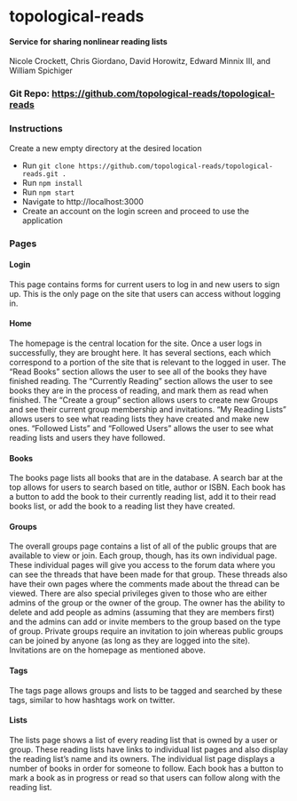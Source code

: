 # topological-reads
#### Service for sharing nonlinear reading lists

Nicole Crockett, Chris Giordano, David Horowitz, Edward Minnix III, and William Spichiger
### Git Repo: https://github.com/topological-reads/topological-reads
### Instructions

Create a new empty directory at the desired location
- Run  `git clone https://github.com/topological-reads/topological-reads.git .`
- Run  `npm install`
- Run  `npm start`
- Navigate to http://localhost:3000
- Create an account on the login screen and proceed to use the application

### Pages
#### Login
This page contains forms for current users to log in and new users to sign up. This is the only page on the site that users can access without logging in.
#### Home
The homepage is the central location for the site. Once a user logs in successfully, they are brought here. It has several sections, each which correspond to a portion of the site that is relevant to the logged in user. The “Read Books” section allows the user to see all of the books they have finished reading. The “Currently Reading” section allows the user to see books they are in the process of reading, and mark them as read when finished. The “Create a group” section allows users to create new Groups and see their current group membership and invitations. “My Reading Lists” allows users to see what reading lists they have created and make new ones. “Followed Lists” and “Followed Users” allows the user to see what reading lists and users they have followed.
#### Books
The books page lists all books that are in the database. A search bar at the top allows for users to search based on title, author or ISBN. Each book has a button to add the book to their currently reading list, add it to their read books list, or add the book to a reading list they have created.
#### Groups
The overall groups page contains a list of all of the public groups that are available to view or join.  Each group, though, has its own individual page.  These individual pages will give you access to the forum data where you can see the threads that have been made for that group.  These threads also have their own pages where the comments made about the thread can be viewed.  There are also special privileges given to those who are either admins of the group or the owner of the group.  The owner has the ability to delete and add people as admins (assuming that they are members first) and the admins can add or invite members to the group based on the type of group.  Private groups require an invitation to join whereas public groups can be joined by anyone (as long as they are logged into the site).  Invitations are on the homepage as mentioned above.
#### Tags
The tags page allows groups and lists to be tagged and searched by these tags, similar to how hashtags work on twitter.
#### Lists
The lists page shows a list of every reading list that is owned by a user or group. These reading lists have links to individual list pages and also display the reading list’s name and its owners. The individual list page displays a number of books in order for someone to follow. Each book has a button to mark a book as in progress or read so that users can follow along with the reading list. 
